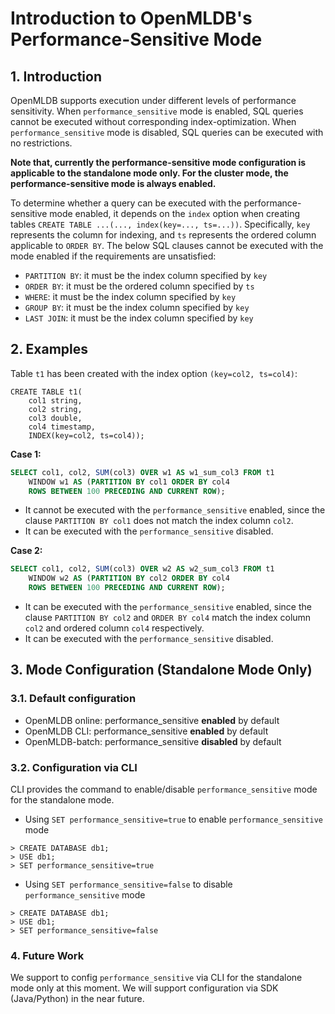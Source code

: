 # Introduction to OpenMLDB's Performance-Sensitive Mode

## 1. Introduction

OpenMLDB supports execution under different levels of performance sensitivity.
When `performance_sensitive` mode is enabled, SQL queries cannot be executed without corresponding index-optimization. When `performance_sensitive` mode is disabled, SQL queries can be executed with no restrictions.

**Note that, currently the performance-sensitive mode configuration is applicable to the standalone mode only. For the cluster mode, the performance-sensitive mode is always enabled.**

To determine whether a query can be executed with the performance-sensitive mode enabled, it depends on the `index` option when creating tables `CREATE TABLE ...(..., index(key=..., ts=...))`. Specifically, `key` represents the column for indexing, and `ts` represents the ordered column applicable to `ORDER BY`. The below SQL clauses cannot be executed with the mode enabled if the requirements are unsatisfied:

- `PARTITION BY`: it must be the index column specified by `key`
- `ORDER BY`: it must be the ordered column specified by `ts`
- `WHERE`: it must be the index column specified by `key`
- `GROUP BY`: it must be the index column specified by `key`
- `LAST JOIN`: it must be the index column specified by `key`

## 2. Examples

Table `t1` has been created with the index option `(key=col2, ts=col4)`:

```sqlite
CREATE TABLE t1(
    col1 string,
    col2 string,
    col3 double,
    col4 timestamp,
    INDEX(key=col2, ts=col4));
```
**Case 1:** 

```sql
SELECT col1, col2, SUM(col3) OVER w1 AS w1_sum_col3 FROM t1 
    WINDOW w1 AS (PARTITION BY col1 ORDER BY col4 
    ROWS BETWEEN 100 PRECEDING AND CURRENT ROW);
```
- It cannot be executed with the `performance_sensitive` enabled, since the clause `PARTITION BY col1` does not match the index column `col2`.
- It can be executed with the `performance_sensitive` disabled.

**Case 2:** 

```sql
SELECT col1, col2, SUM(col3) OVER w2 AS w2_sum_col3 FROM t1 
    WINDOW w2 AS (PARTITION BY col2 ORDER BY col4 
    ROWS BETWEEN 100 PRECEDING AND CURRENT ROW);
```
- It can be executed with the `performance_sensitive` enabled, since the clause `PARTITION BY col2` and `ORDER BY col4` match the index column `col2` and ordered column `col4` respectively.
- It can be executed with the `performance_sensitive` disabled.


## 3. Mode Configuration (Standalone Mode Only)

### 3.1. Default configuration
- OpenMLDB online: performance_sensitive **enabled** by default
- OpenMLDB CLI: performance_sensitive **enabled** by default
- OpenMLDB-batch: performance_sensitive **disabled** by default

### 3.2. Configuration via CLI
CLI provides the command to enable/disable `performance_sensitive` mode for the standalone mode.
- Using `SET performance_sensitive=true` to enable `performance_sensitive` mode
```sqlite
> CREATE DATABASE db1;
> USE db1;
> SET performance_sensitive=true
```

- Using `SET performance_sensitive=false` to disable `performance_sensitive` mode
```sqlite
> CREATE DATABASE db1;
> USE db1;
> SET performance_sensitive=false
```
### 4. Future Work
We support to config `performance_sensitive` via CLI for the standalone mode only at this moment. We will support configuration via SDK (Java/Python) in the near future.

